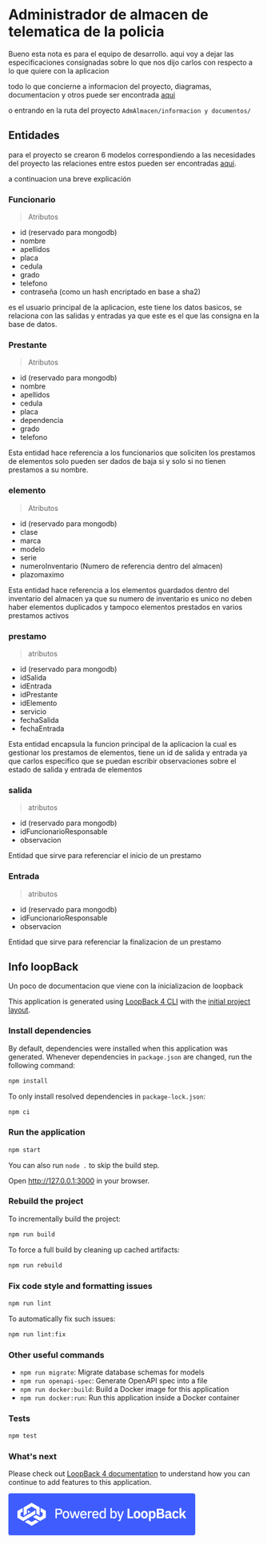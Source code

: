 # Administrador de almacen de telematica de la policia

Bueno esta nota es para el equipo de desarrollo. aqui voy a dejar las especificaciones consignadas sobre lo que nos dijo carlos con respecto a lo que quiere con la aplicacion

todo lo que concierne a informacion del proyecto, diagramas, documentacion y otros puede ser encontrada [aqui](https://github.com/Pukiretsu/AdmAlmacen/tree/main/Informacion%20y%20documentos)

o entrando en la ruta del proyecto `AdmAlmacen/informacion y documentos/`

## Entidades

para el proyecto se crearon 6 modelos correspondiendo a las necesidades del proyecto las relaciones entre estos pueden ser encontradas [aqui](https://raw.githubusercontent.com/Pukiretsu/AdmAlmacen/main/Informacion%20y%20documentos/Diagrama%20entidad%20relacion%20de%20modelos.png).

a continuacion una breve explicación

### Funcionario

> Atributos

- id (reservado para mongodb)
- nombre
- apellidos
- placa
- cedula
- grado
- telefono
- contraseña (como un hash encriptado en base a sha2)

es el usuario principal de la aplicacion, este tiene los datos basicos, se relaciona con las salidas y entradas ya que este es el que las consigna en la base de datos.

### Prestante

> Atributos

- id (reservado para mongodb)
- nombre
- apellidos
- cedula
- placa
- dependencia
- grado
- telefono

Esta entidad hace referencia a los funcionarios que soliciten los prestamos de elementos solo pueden ser dados de baja si y solo si no tienen prestamos a su nombre.

### elemento

> Atributos

- id (reservado para mongodb)
- clase
- marca
- modelo
- serie
- numeroInventario (Numero de referencia dentro del almacen)
- plazomaximo

Esta entidad hace referencia a los elementos guardados dentro del inventario del almacen ya que su numero de inventario es unico no deben haber elementos duplicados y tampoco elementos prestados en varios prestamos activos

### prestamo

> atributos

- id (reservado para mongodb)
- idSalida
- idEntrada
- idPrestante
- idElemento
- servicio
- fechaSalida
- fechaEntrada

Esta entidad encapsula la funcion principal de la aplicacion la cual es gestionar los prestamos de elementos, tiene un id de salida y entrada ya que carlos especifico que se puedan escribir observaciones sobre el estado de salida y entrada de elementos


### salida

> atributos

- id (reservado para mongodb)
- idFuncionarioResponsable
- observacion

Entidad que sirve para referenciar el inicio de un prestamo

### Entrada

> atributos

- id (reservado para mongodb)
- idFuncionarioResponsable
- observacion

Entidad que sirve para referenciar la finalizacion de un prestamo

## Info loopBack

Un poco de documentacion que viene con la inicializacion de loopback

This application is generated using [LoopBack 4 CLI](https://loopback.io/doc/en/lb4/Command-line-interface.html) with the
[initial project layout](https://loopback.io/doc/en/lb4/Loopback-application-layout.html).

### Install dependencies

By default, dependencies were installed when this application was generated.
Whenever dependencies in `package.json` are changed, run the following command:

```sh
npm install
```

To only install resolved dependencies in `package-lock.json`:

```sh
npm ci
```

### Run the application

```sh
npm start
```

You can also run `node .` to skip the build step.

Open http://127.0.0.1:3000 in your browser.

### Rebuild the project

To incrementally build the project:

```sh
npm run build
```

To force a full build by cleaning up cached artifacts:

```sh
npm run rebuild
```

### Fix code style and formatting issues

```sh
npm run lint
```

To automatically fix such issues:

```sh
npm run lint:fix
```

### Other useful commands

- `npm run migrate`: Migrate database schemas for models
- `npm run openapi-spec`: Generate OpenAPI spec into a file
- `npm run docker:build`: Build a Docker image for this application
- `npm run docker:run`: Run this application inside a Docker container

### Tests

```sh
npm test
```

### What's next

Please check out [LoopBack 4 documentation](https://loopback.io/doc/en/lb4/) to
understand how you can continue to add features to this application.

[![LoopBack](https://github.com/loopbackio/loopback-next/raw/master/docs/site/imgs/branding/Powered-by-LoopBack-Badge-(blue)-@2x.png)](http://loopback.io/)
